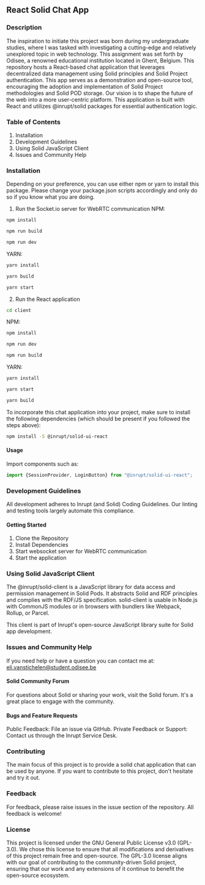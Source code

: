 ## React Solid Chat App

### Description

The inspiration to initiate this project was born during my undergraduate studies, where I was tasked with investigating
a cutting-edge and relatively unexplored topic in web technology. This assignment was set forth by Odisee, a renowned
educational institution located in Ghent, Belgium. This repository hosts a React-based chat application that leverages
decentralized data management using Solid principles
and Solid Project authentication. This app serves as a demonstration and open-source tool, encouraging the adoption and
implementation of Solid Project methodologies and Solid POD storage. Our vision is to shape the future of the web into a
more user-centric platform. This application is built with React and utilizes @inrupt/solid packages for essential
authentication logic.

### Table of Contents

1. Installation
2. Development Guidelines
3. Using Solid JavaScript Client
4. Issues and Community Help

### Installation
Depending on your preference, you can use either npm or yarn to install this package. Please change your package.json scripts accordingly and only do so if you know what you are doing.
1. Run the Socket.io server for WebRTC communication
NPM:
```bash
npm install
```
```bash
npm run build
```
```bash
npm run dev
```
YARN:
```bash
yarn install
```
```bash
yarn build
```
```bash
yarn start
```

2. Run the React application
```bash
cd client
```
NPM:
```bash
npm install
```
```bash
npm run dev
```
```bash
npm run build
```
YARN:
```bash
yarn install
```
```bash
yarn start
```
```bash
yarn build
```

To incorporate this chat application into your project, make sure to install the following dependencies (which should be present if you followed the steps above):
```bash
npm install -S @inrupt/solid-ui-react
```

#### Usage
Import components such as:
```js
import {SessionProvider, LoginButton} from "@inrupt/solid-ui-react";
```

### Development Guidelines

All development adheres to Inrupt (and Solid) Coding Guidelines. Our linting and testing tools largely automate this compliance.

#### Getting Started

1. Clone the Repository
2. Install Dependencies
3. Start websocket server for WebRTC communication
4. Start the application

### Using Solid JavaScript Client

The @inrupt/solid-client is a JavaScript library for data access and permission management in Solid Pods. It abstracts
Solid and RDF principles and complies with the RDF/JS specification. solid-client is usable in Node.js with CommonJS
modules or in browsers with bundlers like Webpack, Rollup, or Parcel.

This client is part of Inrupt's open-source JavaScript library suite for Solid app development.

### Issues and Community Help
If you need help or have a question you can contact me at: eli.vanstichelen@student.odisee.be

#### Solid Community Forum

For questions about Solid or sharing your work, visit the Solid forum. It's a great place to engage with the community.

#### Bugs and Feature Requests

Public Feedback: File an issue via GitHub.
Private Feedback or Support: Contact us through the Inrupt Service Desk.

### Contributing
The main focus of this project is to provide a solid chat application that can be used by anyone. If you want to contribute to this project, don't hesitate and try it out.

### Feedback

For feedback, please raise issues in the issue section of the repository. All feedback is welcome!

### License

This project is licensed under the GNU General Public License v3.0 (GPL-3.0). We chose this license to ensure that all modifications and derivatives of this project remain free and open-source. The GPL-3.0 license aligns with our goal of contributing to the community-driven Solid project, ensuring that our work and any extensions of it continue to benefit the open-source ecosystem.